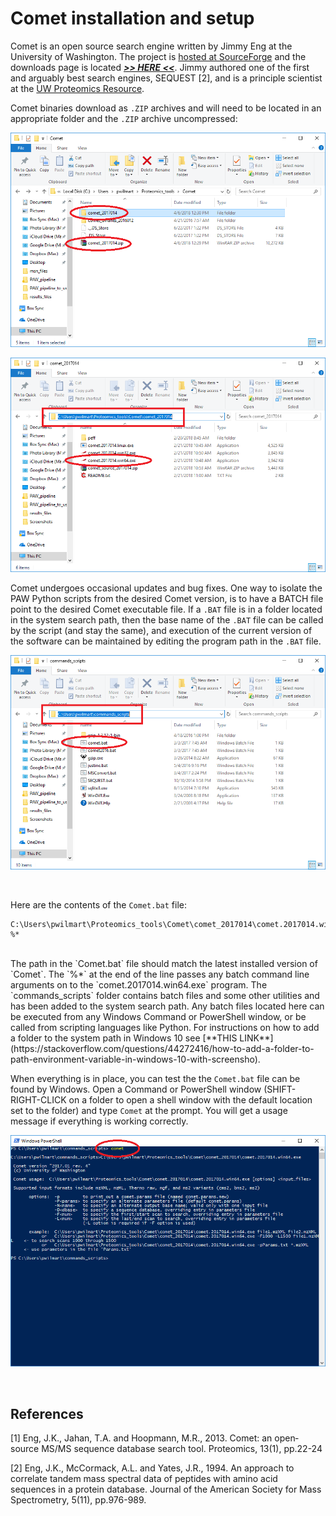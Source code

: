 # Comet installation and setup

Comet is an open source search engine written by Jimmy Eng at the University of Washington. The project is [hosted at SourceForge](http://comet-ms.sourceforge.net/) and the downloads page is located [**_>> HERE <<_**](https://sourceforge.net/projects/comet-ms/files/). Jimmy authored one of the first and arguably best search engines, SEQUEST [2], and is a principle scientist at the [UW Proteomics Resource](http://proteomicsresource.washington.edu/).

Comet binaries download as `.ZIP` archives and will need to be located in an appropriate folder and the `.ZIP` archive uncompressed:


![Comet_download](images/Comet_download.png)

![Comet_folder](images/Comet_folder.png)

Comet undergoes occasional updates and bug fixes. One way to isolate the PAW Python scripts from the desired Comet version, is to have a BATCH file point to the desired Comet executable file. If a `.BAT` file is in a folder located in the system search path, then the base name of the `.BAT` file can be called by the script (and stay the same), and execution of the current version of the software can be maintained by editing the program path in the `.BAT` file.

![Comet_batch](images/Comet_batch.png)

<br>

Here are the contents of the `Comet.bat` file:
```
C:\Users\pwilmart\Proteomics_tools\Comet\comet_2017014\comet.2017014.win64.exe %*
```

<br>
The path in the `Comet.bat` file should match the latest installed version of `Comet`. The `%*` at the end of the line passes any batch command line arguments on to the `comet.2017014.win64.exe` program. The `commands_scripts` folder contains batch files and some other utilities and has been added to the system search path. Any batch files located here can be executed from any Windows Command or PowerShell window, or be called from scripting languages like Python. For instructions on how to add a folder to the system path in Windows 10 see [**THIS LINK**](https://stackoverflow.com/questions/44272416/how-to-add-a-folder-to-path-environment-variable-in-windows-10-with-screensho).

When everything is in place, you can test the the `Comet.bat` file can be found by Windows. Open a  Command or PowerShell window (SHIFT-RIGHT-CLICK on a folder to open a shell window with the default location set to the folder) and type `Comet` at the prompt. You will get a usage message if everything is working correctly.

![Comet_command](images/Comet_command.png)

<br>

## References

[1] Eng, J.K., Jahan, T.A. and Hoopmann, M.R., 2013. Comet: an open‐source MS/MS sequence database search tool. Proteomics, 13(1), pp.22-24

[2] Eng, J.K., McCormack, A.L. and Yates, J.R., 1994. An approach to correlate tandem mass spectral data of peptides with amino acid sequences in a protein database. Journal of the American Society for Mass Spectrometry, 5(11), pp.976-989.
